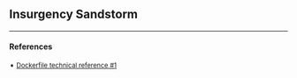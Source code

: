 ## Insurgency Sandstorm

---
#### References

<sub>

➧  [Dockerfile technical reference #1][repo-1]

</sub>

[repo-1]: https://github.com/AndrewMarchukov/insurgency-sandstorm-server-dockerize

